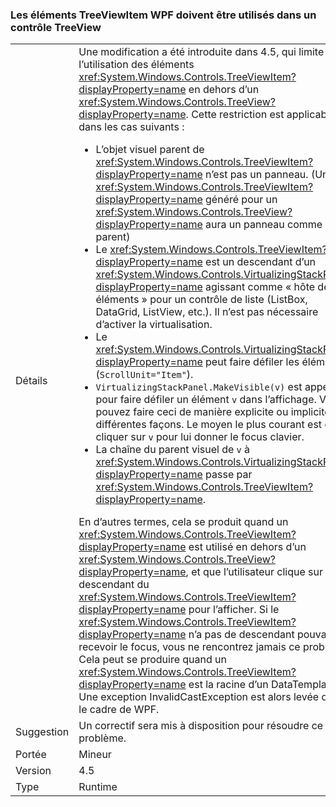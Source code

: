 ### <a name="wpf-treeviewitem-must-be-used-within-a-treeview"></a>Les éléments TreeViewItem WPF doivent être utilisés dans un contrôle TreeView

|   |   |
|---|---|
|Détails|Une modification a été introduite dans 4.5, qui limite l’utilisation des éléments <xref:System.Windows.Controls.TreeViewItem?displayProperty=name> en dehors d’un <xref:System.Windows.Controls.TreeView?displayProperty=name>. Cette restriction est applicable dans les cas suivants :<ul><li>L’objet visuel parent de <xref:System.Windows.Controls.TreeViewItem?displayProperty=name> n’est pas un panneau. (Un <xref:System.Windows.Controls.TreeViewItem?displayProperty=name> généré pour un <xref:System.Windows.Controls.TreeView?displayProperty=name> aura un panneau comme parent)</li><li>Le <xref:System.Windows.Controls.TreeViewItem?displayProperty=name> est un descendant d’un <xref:System.Windows.Controls.VirtualizingStackPanel?displayProperty=name> agissant comme « hôte des éléments » pour un contrôle de liste (ListBox, DataGrid, ListView, etc.). Il n’est pas nécessaire d’activer la virtualisation.</li><li>Le <xref:System.Windows.Controls.VirtualizingStackPanel?displayProperty=name> peut faire défiler les éléments (<code>ScrollUnit=&quot;Item&quot;</code>).</li><li><code>VirtualizingStackPanel.MakeVisible(v)</code> est appelé pour faire défiler un élément <code>v</code> dans l’affichage. Vous pouvez faire ceci de manière explicite ou implicite de différentes façons. Le moyen le plus courant est de cliquer sur <code>v</code> pour lui donner le focus clavier.</li><li>La chaîne du parent visuel de <code>v</code> à <xref:System.Windows.Controls.VirtualizingStackPanel?displayProperty=name> passe par <xref:System.Windows.Controls.TreeViewItem?displayProperty=name>.</li></ul>En d’autres termes, cela se produit quand un <xref:System.Windows.Controls.TreeViewItem?displayProperty=name> est utilisé en dehors d’un <xref:System.Windows.Controls.TreeView?displayProperty=name>, et que l’utilisateur clique sur un descendant du <xref:System.Windows.Controls.TreeViewItem?displayProperty=name> pour l’afficher. Si le <xref:System.Windows.Controls.TreeViewItem?displayProperty=name> n’a pas de descendant pouvant recevoir le focus, vous ne rencontrez jamais ce problème. Cela peut se produire quand un <xref:System.Windows.Controls.TreeViewItem?displayProperty=name> est la racine d’un DataTemplate. Une exception InvalidCastException est alors levée dans le cadre de WPF.|
|Suggestion|Un correctif sera mis à disposition pour résoudre ce problème.|
|Portée|Mineur|
|Version|4.5|
|Type|Runtime|

